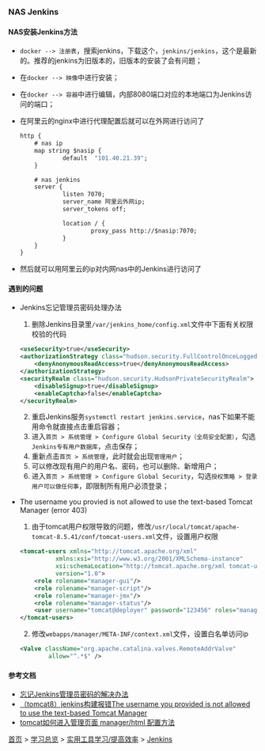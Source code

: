 ### NAS Jenkins

#### NAS安装Jenkins方法
* `docker --> 注册表`，搜索jenkins，下载这个，`jenkins/jenkins`，这个是最新的。推荐的jenkins为旧版本的，旧版本的安装了会有问题；  
* 在`docker --> 映像`中进行安装；  
* 在`docker --> 容器`中进行编辑，内部8080端口对应的本地端口为Jenkins访问的端口；  

* 在阿里云的nginx中进行代理配置后就可以在外网进行访问了  
    ```cmd
    http {
        # nas ip
        map string $nasip {
                default  "101.40.21.39";
        }

        # nas jenkins
        server {
                listen 7070;
                server_name 阿里云外网ip;
                server_tokens off;

                location / {
                        proxy_pass http://$nasip:7070;
                }
        }
    }
    ```
* 然后就可以用阿里云的ip对内网nas中的Jenkins进行访问了

#### 遇到的问题
* Jenkins忘记管理员密码处理办法  
  1. 删除Jenkins目录里`/var/jenkins_home/config.xml`文件中下面有关权限校验的代码  

    ```xml
    <useSecurity>true</useSecurity>
    <authorizationStrategy class="hudson.security.FullControlOnceLoggedInAuthorizationStrategy">
        <denyAnonymousReadAccess>true</denyAnonymousReadAccess>
    </authorizationStrategy>
    <securityRealm class="hudson.security.HudsonPrivateSecurityRealm">
        <disableSignup>true</disableSignup>
        <enableCaptcha>false</enableCaptcha>
    </securityRealm>
    ```
  2. 重启Jenkins服务`systemctl restart jenkins.service`，nas下如果不能用命令就直接点击重启容器；
  3. 进入`首页 > 系统管理 > Configure Global Security（全局安全配置）`，勾选`Jenkins专有用户数据库`，点击保存；
  4. 重新点击`首页 > 系统管理`，此时就会出现`管理用户`；
  5. 可以修改现有用户的用户名、密码，也可以删除、新增用户；
  6. 进入`首页 > 系统管理 > Configure Global Security`，勾选`授权策略 > 登录用户可以做任何事`，即限制所有用户必须登录；

* The username you provied is not allowed to use the text-based Tomcat Manager (error 403)
  1. 由于tomcat用户权限导致的问题，修改`/usr/local/tomcat/apache-tomcat-8.5.41/conf/tomcat-users.xml`文件，设置用户权限
    ```xml
    <tomcat-users xmlns="http://tomcat.apache.org/xml"
              xmlns:xsi="http://www.w3.org/2001/XMLSchema-instance"
              xsi:schemaLocation="http://tomcat.apache.org/xml tomcat-users.xsd"
              version="1.0">
        <role rolename="manager-gui"/>
        <role rolename="manager-script"/>
        <role rolename="manager-jmx"/>
        <role rolename="manager-status"/>
        <user username="tomcat@deployer" password="123456" roles="manager-gui,manager-script,manager-jmx,manager-status"/>
    </tomcat-users>
    ```

  2. 修改`webapps/manager/META-INF/context.xml`文件，设置白名单访问ip
    ```xml
    <Valve className="org.apache.catalina.valves.RemoteAddrValve"         
            allow="^.*$" />
    ```

  

#### 参考文档
* [忘记Jenkins管理员密码的解决办法](https://blog.csdn.net/jlminghui/article/details/54952148)
* [（tomcat8）jenkins构建报错The username you provided is not allowed to use the text-based Tomcat Manager](https://blog.csdn.net/qq574280801/article/details/88667602)
* [tomcat如何进入管理页面 manager/html 配置方法](https://blog.csdn.net/weixin_42350212/article/details/108185991)


[首页](../../../README.md) > [学习总览](../../../introduction/studyCatalogList.md) > [实用工具学习/提高效率](../PromoteEfficiency.md) > [Jenkins](Jenkins.md)